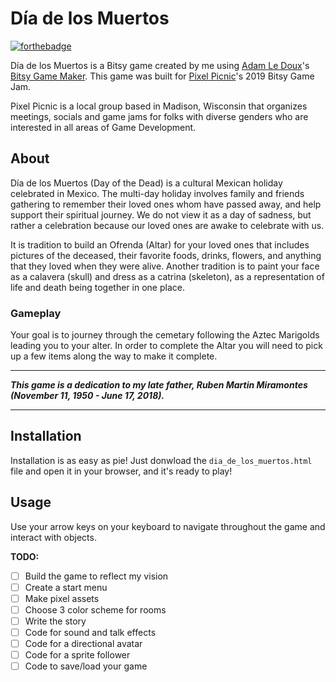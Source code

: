# Día de los Muertos

[![forthebadge](https://forthebadge.com/images/badges/built-with-love.svg)](https://forthebadge.com)

Día de los Muertos is a Bitsy game created by me using [Adam Le Doux](https://twitter.com/adamledoux)'s [Bitsy Game Maker](https://ledoux.itch.io/bitsy). This game was built for [Pixel Picnic](https://www.facebook.com/pixelpicnic/)'s 2019 Bitsy Game Jam. 

Pixel Picnic is a local group based in Madison, Wisconsin that organizes meetings, socials and game jams for folks with diverse genders who are interested in all areas of Game Development.

## About
Día de los Muertos (Day of the Dead) is a cultural Mexican holiday celebrated in Mexico. The multi-day holiday involves family and friends gathering to remember their loved ones whom have passed away, and help support their spiritual journey. We do not view it as a day of sadness, but rather a celebration because our loved ones are awake to celebrate with us.

It is tradition to build an Ofrenda (Altar) for your loved ones that includes pictures of the deceased, their favorite foods, drinks, flowers, and anything that they loved when they were alive. Another tradition is to paint your face as a calavera (skull) and dress as a catrina (skeleton), as a representation of life and death being together in one place.

### Gameplay
Your goal is to journey through the cemetary following the Aztec Marigolds leading you to your alter. In order to complete the Altar you will need to pick up a few items along the way to make it complete. 

___

***This game is a dedication to my late father, Ruben Martin Miramontes (November 11, 1950 - June 17, 2018).***
___

## Installation 
Installation is as easy as pie! Just donwload the ``dia_de_los_muertos.html`` file and open it in your browser, and it's ready to play!

## Usage
Use your arrow keys on your keyboard to navigate throughout the game and interact with objects.

**TODO:** 

- [ ] Build the game to reflect my vision
- [ ] Create a start menu
- [ ] Make pixel assets
- [ ] Choose 3 color scheme for rooms
- [ ] Write the story
- [ ] Code for sound and talk effects
- [ ] Code for a directional avatar
- [ ] Code for a sprite follower
- [ ] Code to save/load your game
